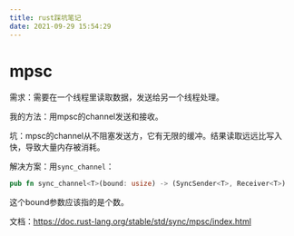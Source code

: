 ```yaml
---
title: rust踩坑笔记
date: 2021-09-29 15:54:29
---
```


# mpsc

需求：需要在一个线程里读取数据，发送给另一个线程处理。

我的方法：用mpsc的channel发送和接收。

坑：mpsc的channel从不阻塞发送方，它有无限的缓冲。结果读取远远比写入快，导致大量内存被消耗。

解决方案：用```sync_channel```：

```rs
pub fn sync_channel<T>(bound: usize) -> (SyncSender<T>, Receiver<T>)
```

这个bound参数应该指的是个数。

文档：<https://doc.rust-lang.org/stable/std/sync/mpsc/index.html>

